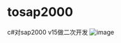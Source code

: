 # tosap2000
c#对sap2000 v15做二次开发
![image](https://user-images.githubusercontent.com/103156278/187016887-75b209a1-09be-4103-af44-392104794e03.png)
